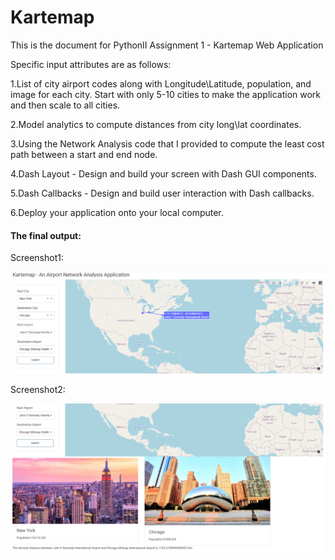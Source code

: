 # Kartemap
This is the document for PythonII Assignment 1 - Kartemap Web Application

Specific input attributes are as follows:

1.List of city airport codes along with Longitude\Latitude, population, and image for each city.  Start with only 5-10 cities to make the application work and then scale to all cities.

2.Model analytics to compute distances from city long\lat coordinates.

3.Using the Network Analysis code that I provided to compute the least cost path between a start and end node.

4.Dash Layout - Design and build your screen with Dash GUI components.

5.Dash Callbacks - Design and build user interaction with Dash callbacks.

6.Deploy your application onto your local computer.
 
#### The final output:

Screenshot1:

![](image/Screenshot1.png)

Screenshot2:

![](image/Screenshot2.png)
